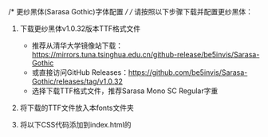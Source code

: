 /* 更纱黑体(Sarasa Gothic)字体配置 */
/* 请按照以下步骤下载并配置更纱黑体：

1. 下载更纱黑体v1.0.32版本TTF格式文件
   - 推荐从清华大学镜像站下载：https://mirrors.tuna.tsinghua.edu.cn/github-release/be5invis/Sarasa-Gothic
   - 或直接访问GitHub Releases：https://github.com/be5invis/Sarasa-Gothic/releases/tag/v1.0.32
   - 选择下载TTF格式文件，推荐Sarasa Mono SC Regular字重

2. 将下载的TTF文件放入本fonts文件夹

3. 将以下CSS代码添加到index.html的<style>标签中：

   @font-face {
     font-family: 'Sarasa Gothic';
     src: url('fonts/sarasa-mono-sc-regular.ttf') format('truetype');
     font-weight: normal;
     font-style: normal;
   }

4. 确保所有元素的font-family已经设置为'Sarasa Gothic', sans-serif

5. 刷新浏览器缓存以查看效果

*/